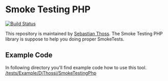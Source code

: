 # Smoke Testing PHP
[![Build Status](https://travis-ci.org/DjThossi/smoke-testing-php.svg?branch=master)](https://travis-ci.org/DjThossi/smoke-testing-php)

This repository is maintained by [Sebastian Thoss](http://www.sebastianthoss.de).
The Smoke Testing PHP library is suppose to help you doing proper SmokeTests.

## Example Code
In following directory you'll find example code how to use this tool.
[/tests/Example/DjThossi/SmokeTestingPhp](https://github.com/DjThossi/smoke-testing-php/tree/master/tests/Example/DjThossi/SmokeTestingPhp)
